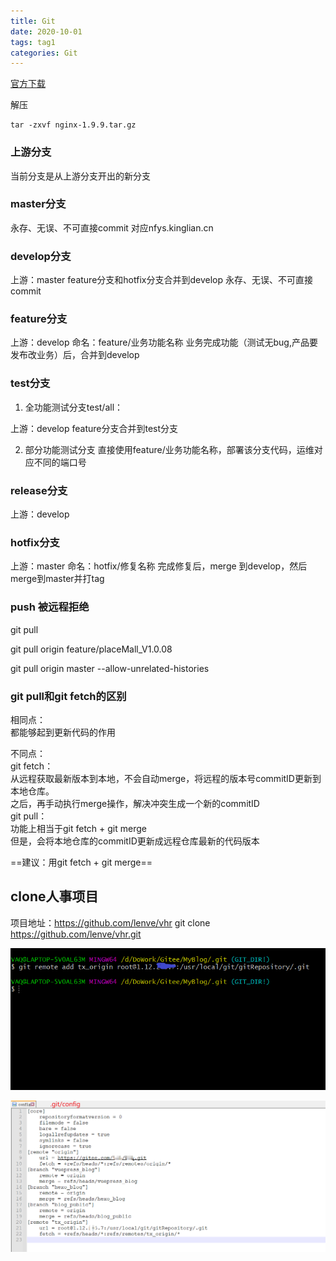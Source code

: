 ```yaml
---
title: Git
date: 2020-10-01
tags: tag1
categories: Git
---
```


[官方下载](https://www.git-scm.com/download/)

解压

```
tar -zxvf nginx-1.9.9.tar.gz
```

### 上游分支

当前分支是从上游分支开出的新分支

### master分支
永存、无误、不可直接commit
对应nfys.kinglian.cn

### develop分支

上游：master
feature分支和hotfix分支合并到develop
永存、无误、不可直接commit

### feature分支

上游：develop
命名：feature/业务功能名称
业务完成功能（测试无bug,产品要发布改业务）后，合并到develop

### test分支

1. 全功能测试分支test/all：

上游：develop
feature分支合并到test分支

2. 部分功能测试分支
直接使用feature/业务功能名称，部署该分支代码，运维对应不同的端口号

### release分支
上游：develop 

### hotfix分支

上游：master
命名：hotfix/修复名称
完成修复后，merge 到develop，然后merge到master并打tag



### push 被远程拒绝

git pull

git pull origin feature/placeMall_V1.0.08

git pull origin master --allow-unrelated-histories

### git pull和git fetch的区别
相同点：  
都能够起到更新代码的作用  

不同点：  
git fetch：  
从远程获取最新版本到本地，不会自动merge，将远程的版本号commitID更新到本地仓库。  
之后，再手动执行merge操作，解决冲突生成一个新的commitID  
git pull：  
功能上相当于git fetch + git merge  
但是，会将本地仓库的commitID更新成远程仓库最新的代码版本  

==建议：用git fetch + git merge==



## clone人事项目

项目地址：https://github.com/lenve/vhr 
git clone https://github.com/lenve/vhr.git

![image-20221106142010098](../image/git/image-20221106142010098.png)





![image-20221106142703350](../image/Git/Snipaste_2022-11-06_14-30-38.png)









